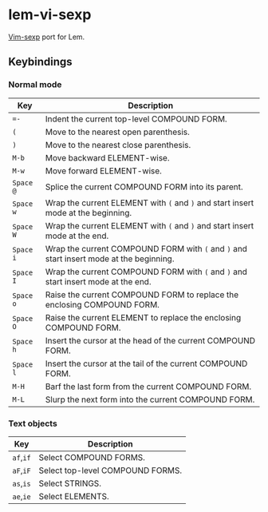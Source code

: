 # lem-vi-sexp

[Vim-sexp](https://github.com/guns/vim-sexp) port for Lem.

## Keybindings

### Normal mode

| Key | Description |
|-----|-------------|
|`=-`   | Indent the current top-level COMPOUND FORM. |
|`(`    | Move to the nearest open parenthesis. |
|`)`    | Move to the nearest close parenthesis. |
|`M-b`  | Move backward ELEMENT-wise. |
|`M-w`  | Move forward ELEMENT-wise. |
|`Space @`| Splice the current COMPOUND FORM into its parent. |
|`Space w`| Wrap the current ELEMENT with `(` and `)` and start insert mode at the beginning. |
|`Space W`| Wrap the current ELEMENT with `(` and `)` and start insert mode at the end. |
|`Space i`| Wrap the current COMPOUND FORM with `(` and `)` and start insert mode at the beginning. |
|`Space I`| Wrap the current COMPOUND FORM with `(` and `)` and start insert mode at the end. |
|`Space o`| Raise the current COMPOUND FORM to replace the enclosing COMPOUND FORM. |
|`Space O`| Raise the current ELEMENT to replace the enclosing COMPOUND FORM. |
|`Space h`| Insert the cursor at the head of the current COMPOUND FORM. |
|`Space l`| Insert the cursor at the tail of the current COMPOUND FORM. |
|`M-H`    | Barf the last form from the current COMPOUND FORM. |
|`M-L`    | Slurp the next form into the current COMPOUND FORM. |

### Text objects

| Key | Description |
|-----|-------------|
|`af`,`if`|Select COMPOUND FORMS.|
|`aF`,`iF`|Select top-level COMPOUND FORMS.|
|`as`,`is`|Select STRINGS.|
|`ae`,`ie`|Select ELEMENTS.|
